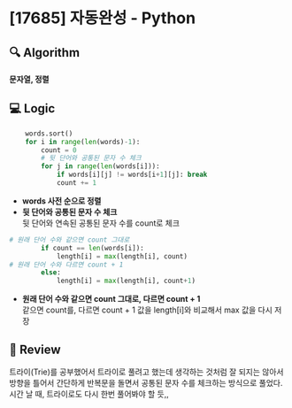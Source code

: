 # [17685] 자동완성 - Python

## 🔍 Algorithm
**문자열, 정렬**

## 💻 Logic

```Python
    words.sort()
    for i in range(len(words)-1):
        count = 0
        # 뒷 단어와 공통된 문자 수 체크
        for j in range(len(words[i])):
            if words[i][j] != words[i+1][j]: break
            count += 1
```
- **words 사전 순으로 정렬**  
- **뒷 단어와 공통된 문자 수 체크**  
    뒷 단어와 연속된 공통된 문자 수를 count로 체크  

```Python
# 원래 단어 수와 같으면 count 그대로
        if count == len(words[i]):
            length[i] = max(length[i], count)
# 원래 단어 수와 다르면 count + 1
        else:
            length[i] = max(length[i], count+1)
```
- **원래 단어 수와 같으면 count 그대로, 다르면 count + 1**  
    같으면 count를, 다르면 count + 1 값을 length[i]와 비교해서 max 값을 다시 저장  


## 📝 Review

트라이(Trie)를 공부했어서 트라이로 풀려고 했는데 생각하는 것처럼 잘 되지는 않아서 방향을 틀어서 간단하게 반복문을 돌면서 공통된 문자 수를 체크하는 방식으로 풀었다.  
시간 날 때, 트라이로도 다시 한번 풀어봐야 할 듯,,
